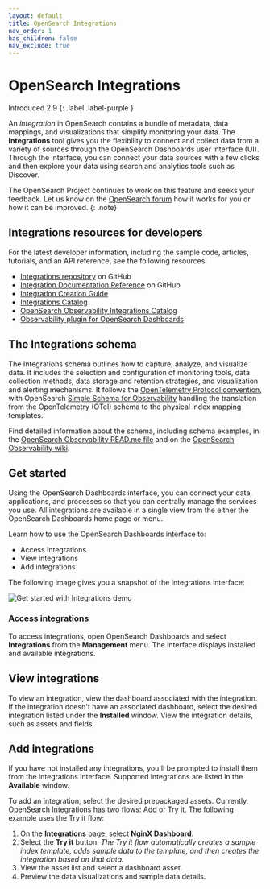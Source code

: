 ```yaml
---
layout: default
title: OpenSearch Integrations
nav_order: 1
has_children: false
nav_exclude: true
---
```


# OpenSearch Integrations
Introduced 2.9
{: .label .label-purple }

An _integration_ in OpenSearch contains a bundle of metadata, data mappings, and visualizations that simplify monitoring your data. The **Integrations** tool gives you the flexibility to connect and collect data from a variety of sources through the OpenSearch Dashboards user interface (UI). Through the interface, you can connect your data sources with a few clicks and then explore your data using search and analytics tools such as Discover. 

The OpenSearch Project continues to work on this feature and seeks your feedback. Let us know on the [OpenSearch forum](https://forum.opensearch.org/) how it works for you or how it can be improved. 
{: .note}

## Integrations resources for developers

For the latest developer information, including the sample code, articles, tutorials, and an API reference, see the following resources:

- [Integrations repository](https://github.com/opensearch-project/observability/tree/e18cf354fd7720a6d5df6a6de5d53e51a9d43127/integrations) on GitHub
- [Integration Documentation Reference](https://github.com/opensearch-project/dashboards-observability/wiki/Integration-Documentation-Reference) on GitHub
- [Integration Creation Guide](https://github.com/opensearch-project/dashboards-observability/wiki/Integration-Creation-Guide)
- [Integrations Catalog](https://github.com/opensearch-project/opensearch-catalog/blob/main/docs/integrations/integration-catalog.md)
- [OpenSearch Observability Integrations Catalog](https://htmlpreview.github.io/?https://github.com/opensearch-project/opensearch-catalog/blob/main/integrations/observability/catalog.html)
- [Observability plugin for OpenSearch Dashboards](https://github.com/opensearch-project/dashboards-observability/wiki)
 
## The Integrations schema

The Integrations schema outlines how to capture, analyze, and visualize data. It includes the selection and configuration of monitoring tools, data collection methods, data storage and retention strategies, and visualization and alerting mechanisms. It follows the [OpenTelemetry Protocol convention](https://github.com/open-telemetry), with OpenSearch [Simple Schema for Observability](https://opensearch.org/docs/latest/observing-your-data/ssfo/) handling the translation from the OpenTelemetry (OTel) schema to the physical index mapping templates. 

Find detailed information about the schema, including schema examples, in the [OpenSearch Observability READ.me file](https://github.com/opensearch-project/opensearch-catalog/blob/main/docs/schema/observability/README.md) and on the [OpenSearch Observability wiki](https://github.com/opensearch-project/dashboards-observability/wiki/OpenSearch-Observability--Home#observability-schema).

## Get started

Using the OpenSearch Dashboards interface, you can connect your data, applications, and processes so that you can centrally manage the services you use. All integrations are available in a single view from the either the OpenSearch Dashboards home page or menu. 

Learn how to use the OpenSearch Dashboards interface to:

- Access integrations
- View integrations
- Add integrations 

The following image gives you a snapshot of the Integrations interface: 

![Get started with Integrations demo]({{site.url}}{{site.baseurl}}/images/integrations/nginx-integration.gif)

### Access integrations

To access integrations, open OpenSearch Dashboards and select **Integrations** from the **Management** menu. The interface displays installed and available integrations.

## View integrations

To view an integration, view the dashboard associated with the integration. If the integration doesn't have an associated dashboard, select the desired integration listed under the **Installed** window. View the integration details, such as assets and fields. 

## Add integrations

If you have not installed any integrations, you'll be prompted to install them from the Integrations interface. Supported integrations are listed in the **Available** window. 

To add an integration, select the desired prepackaged assets. Currently, OpenSearch Integrations has two flows: Add or Try it. The following example uses the Try it flow:

1. On the **Integrations** page, select **NginX Dashboard**.
2. Select the **Try it** button. _The Try it flow automatically creates a sample index template, adds sample data to the template, and then creates the integration based on that data._
3. View the asset list and select a dashboard asset.
4. Preview the data visualizations and sample data details.  

